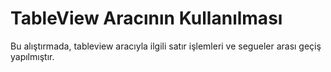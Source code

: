 # TableView Aracının Kullanılması
Bu alıştırmada, tableview aracıyla ilgili satır işlemleri ve segueler arası geçiş yapılmıştır.

